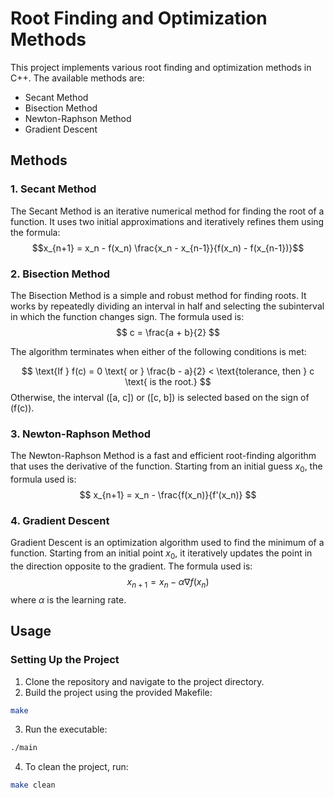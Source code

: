 # Root Finding and Optimization Methods

This project implements various root finding and optimization methods in C++. The available methods are:
- Secant Method
- Bisection Method
- Newton-Raphson Method
- Gradient Descent

## Methods

### 1. Secant Method
The Secant Method is an iterative numerical method for finding the root of a function. It uses two initial approximations and iteratively refines them using the formula:
$$x_{n+1} = x_n - f(x_n) \frac{x_n - x_{n-1}}{f(x_n) - f(x_{n-1})}$$

### 2. Bisection Method
The Bisection Method is a simple and robust method for finding roots. It works by repeatedly dividing an interval in half and selecting the subinterval in which the function changes sign. The formula used is:
$$ c = \frac{a + b}{2} $$

The algorithm terminates when either of the following conditions is met:

$$ \text{If } f(c) = 0 \text{ or } \frac{b - a}{2} < \text{tolerance, then } c \text{ is the root.} $$
Otherwise, the interval \([a, c]\) or \([c, b]\) is selected based on the sign of \(f(c)\).

### 3. Newton-Raphson Method
The Newton-Raphson Method is a fast and efficient root-finding algorithm that uses the derivative of the function. Starting from an initial guess $x_0$, the formula used is:
$$ x_{n+1} = x_n - \frac{f(x_n)}{f'(x_n)} $$

### 4. Gradient Descent
Gradient Descent is an optimization algorithm used to find the minimum of a function. Starting from an initial point $x_0$, it iteratively updates the point in the direction opposite to the gradient. The formula used is:
$$ x_{n+1} = x_n - \alpha \nabla f(x_n) $$
where $\alpha$ is the learning rate.

## Usage

### Setting Up the Project

1. Clone the repository and navigate to the project directory.
2. Build the project using the provided Makefile:
```bash
make
```
3. Run the executable:
```bash
./main
```
4. To clean the project, run:
```bash
make clean
```
